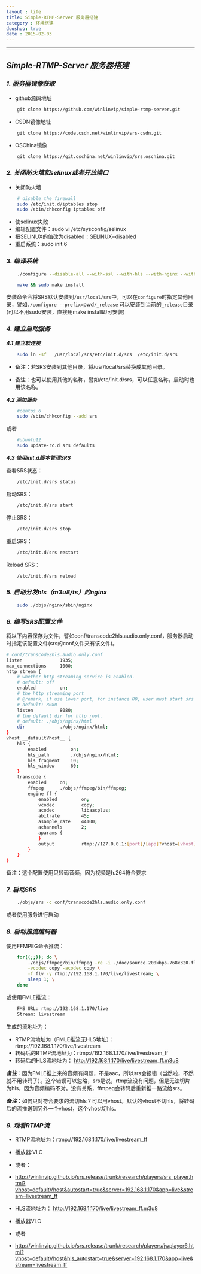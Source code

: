 ```yaml
---
layout : life
title: Simple-RTMP-Server 服务器搭建
category : 环境搭建
duoshuo: true
date : 2015-02-03
---
```


<!-- more -->

******

## ***Simple-RTMP-Server 服务器搭建***

### ***1. 服务器镜像获取***

* github源码地址

```html
	git clone https://github.com/winlinvip/simple-rtmp-server.git
```

* CSDN镜像地址

```html
	git clone https://code.csdn.net/winlinvip/srs-csdn.git
```

* OSChina镜像

```html
	git clone https://git.oschina.net/winlinvip/srs.oschina.git
```

### ***2. 关闭防火墙和selinux或者开放端口***

* 关闭防火墙

```sh
	# disable the firewall
	sudo /etc/init.d/iptables stop
	sudo /sbin/chkconfig iptables off
```

* 使selinux失败
 * 编辑配置文件：sudo vi /etc/sysconfig/selinux
 * 把SELINUX的值改为disabled：SELINUX=disabled
 * 重启系统：sudo init 6

### ***3. 编译系统***

```sh
	./configure --disable-all --with-ssl --with-hls --with-nginx --with-ffmpeg --with-transcode
```

```sh
	make && sudo make install
```
安装命令会将SRS默认安装到`/usr/local/srs`中，可以在`configure`时指定其他目录，譬如`./configure --prefix=`pwd`/_release` 可以安装到当前的`_release`目录(可以不用sudo安装，直接用make install即可安装)

### ***4. 建立启动服务***

***4.1 建立软连接***

```sh
	sudo ln -sf   /usr/local/srs/etc/init.d/srs  /etc/init.d/srs
```
* 备注：若SRS安装到其他目录，将/usr/local/srs替换成其他目录。

* 备注：也可以使用其他的名称，譬如/etc/init.d/srs，可以任意名称，启动时也用该名称。

***4.2 添加服务***

```sh
	#centos 6
	sudo /sbin/chkconfig --add srs
```

或者

```sh
	#ubuntu12
	sudo update-rc.d srs defaults
```

***4.3 使用init.d脚本管理SRS***

查看SRS状态：

```sh
	/etc/init.d/srs status
```

启动SRS：

```sh
	/etc/init.d/srs start
```

停止SRS：

```sh
	/etc/init.d/srs stop
```

重启SRS：

```sh
	/etc/init.d/srs restart
```

Reload SRS：

```sh
	/etc/init.d/srs reload
```

### ***5. 启动分发hls（m3u8/ts）的nginx***

```sh
	sudo ./objs/nginx/sbin/nginx
```

### ***6. 编写SRS配置文件***

将以下内容保存为文件，譬如conf/transcode2hls.audio.only.conf，服务器启动时指定该配置文件(srs的conf文件夹有该文件)。

```sh
# conf/transcode2hls.audio.only.conf
listen              1935;
max_connections     1000;
http_stream {
    # whether http streaming service is enabled.
    # default: off
    enabled         on;
    # the http streaming port
    # @remark, if use lower port, for instance 80, user must start srs by root.
    # default: 8080
    listen          8080;
    # the default dir for http root.
    # default: ./objs/nginx/html
    dir             ./objs/nginx/html;
}
vhost __defaultVhost__ {
    hls {
        enabled         on;
        hls_path        ./objs/nginx/html;
        hls_fragment    10;
        hls_window      60;
    }
    transcode {
        enabled     on;
        ffmpeg      ./objs/ffmpeg/bin/ffmpeg;
        engine ff {
            enabled         on;
            vcodec          copy;
            acodec          libaacplus;
            abitrate        45;
            asample_rate    44100;
            achannels       2;
            aparams {
            }
            output          rtmp://127.0.0.1:[port]/[app]?vhost=[vhost]/[stream]_[engine];
        }
    }
}
```

备注：这个配置使用只转码音频，因为视频是h.264符合要求

### ***7. 启动SRS***

```sh
	./objs/srs -c conf/transcode2hls.audio.only.conf
```
或者使用服务进行启动

### ***8. 启动推流编码器***

使用FFMPEG命令推流：

```sh
	for((;;)); do \
		./objs/ffmpeg/bin/ffmpeg -re -i ./doc/source.200kbps.768x320.flv \
		-vcodec copy -acodec copy \
		-f flv -y rtmp://192.168.1.170/live/livestream; \
		sleep 1; \
	done
```

或使用FMLE推流：

```sh
	FMS URL: rtmp://192.168.1.170/live
	Stream: livestream
```

生成的流地址为：

* RTMP流地址为（FMLE推流无HLS地址）：rtmp://192.168.1.170/live/livestream
* 转码后的RTMP流地址为：rtmp://192.168.1.170/live/livestream_ff
* 转码后的HLS流地址为： http://192.168.1.170/live/livestream_ff.m3u8

***备注***：因为FMLE推上来的音频有问题，不是aac，所以srs会报错（当然啦，不然就不用转码了）。这个错误可以忽略，srs是说，rtmp流没有问题，但是无法切片为hls，因为音频编码不对。没有关系，ffmpeg会转码后重新推一路流给srs。

***备注***：如何只对符合要求的流切hls？可以用vhost。默认的vhost不切hls，将转码后的流推送到另外一个vhost，这个vhost切hls。

### ***9. 观看RTMP流***

* RTMP流地址为：rtmp://192.168.1.170/live/livestream_ff
 * 播放器:VLC
 * 或者：
 * http://winlinvip.github.io/srs.release/trunk/research/players/srs_player.html?vhost=defaultVhost&autostart=true&server=192.168.1.170&app=live&stream=livestream_ff

* HLS流地址为： http://192.168.1.170/live/livestream_ff.m3u8
 * 播放器VLC
 * 或者
 * http://winlinvip.github.io/srs.release/trunk/research/players/jwplayer6.html?vhost=defaultVhost&hls_autostart=true&server=192.168.1.170&app=live&stream=livestream_ff









